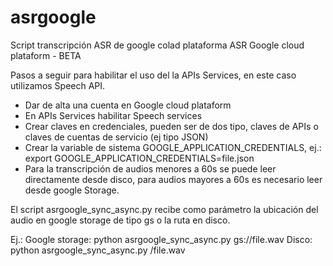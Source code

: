 # asrgoogle
Script transcripción ASR de google colad plataforma
ASR Google cloud plataform - BETA

Pasos a seguir para habilitar el uso del la APIs Services, en este caso utilizamos Speech API.

- Dar de alta una cuenta en Google cloud plataform
- En APIs Services habilitar Speech services
- Crear claves en credenciales, pueden ser de dos tipo, claves de APIs o claves de cuentas de servicio (ej tipo JSON) 
- Crear la variable de sistema GOOGLE_APPLICATION_CREDENTIALS, ej.: export GOOGLE_APPLICATION_CREDENTIALS=file.json
- Para la transcripción de audios menores a 60s se puede leer directamente desde disco, para audios mayores a 60s es necesario leer desde google Storage.

El script asrgoogle_sync_async.py recibe como parámetro la ubicación del audio en google storage de tipo gs o la ruta en disco.

Ej.:
Google storage:
python asrgoogle_sync_async.py gs://file.wav
Disco:
python asrgoogle_sync_async.py /file.wav
